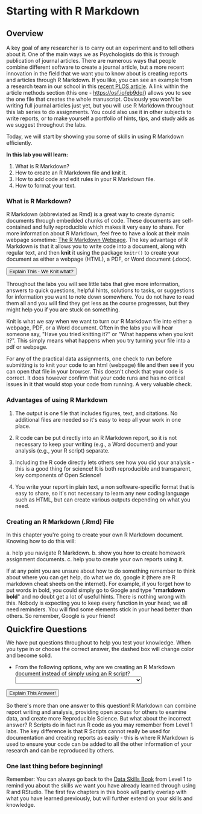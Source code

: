 # Starting with R Markdown

## Overview

A key goal of any researcher is to carry out an experiment and to tell others about it. One of the main ways we as Psychologists do this is through publication of journal articles. There are numerous ways that people combine different software to create a journal article, but a more recent innovation in the field that we want you to know about is creating reports and articles through R Markdown. If you like, you can see an example from a research team in our school in this <a href ="http://journals.plos.org/plosone/article?id=10.1371/journal.pone.0185093" target = "_blank">recent PLOS article</a>. A link within the article methods section (this one - <a href="https://osf.io/eb9dq/" target = "_blank">https://osf.io/eb9dq/</a>) allows you to see the one file that creates the whole manuscript. Obviously you won't be writing full journal articles just yet, but you will use R Markdown throughout this lab series to do assignments. You could also use it in other subjects to write reports, or to make yourself a portfolio of hints, tips, and study aids as we suggest throughout the labs. 

Today, we will start by showing you some of skills in using R Markdown efficiently.

**In this lab you will learn\:**

1. What is R Markdown?
2. How to create an R Markdown file and knit it.
3. How to add code and edit rules in your R Markdown file.
4. How to format your text.

### What is R Markdown?

R Markdown (abbreviated as Rmd) is a great way to create dynamic documents through embedded chunks of code. These documents are self-contained and fully reproducible which makes it very easy to share. For more information about R Markdown, feel free to have a look at their main webpage sometime: <a href="http://rmarkdown.rstudio.com" target = "_blank">The R Markdown Webpage</a>. The key advantage of R Markdown is that it allows you to write code into a document, along with regular text, and then **knit** it using the package `knitr()` to create your document as either a webpage (HTML), a PDF, or Word document (.docx). 


<div class='webex-solution'><button>Explain This - We Knit what?</button>

<div class="info">
<p>Throughout the labs you will see little tabs that give more information, answers to quick questions, helpful hints, solutions to tasks, or suggestions for information you want to note down somewhere. You do not have to read them all and you will find they get less as the course progresses, but they might help you if you are stuck on something.</p>
<p>Knit is what we say when we want to turn our R Markdown file into either a webpage, PDF, or a Word document. Often in the labs you will hear someone say, "Have you tried knitting it?" or "What happens when you knit it?". This simply means what happens when you try turning your file into a pdf or webpage.</p>
<p>For any of the practical data assignments, one check to run before submitting is to knit your code to an html (webpage) file and then see if you can open that file in your browser. This doesn't check that your code is correct. It does however confirm that your code runs and has no critical issues in it that would stop your code from running. A very valuable check.</p>
</div>

</div>
  

### Advantages of using R Markdown

1. The output is one file that includes figures, text, and citations. No additional files are needed so it's easy to keep all your work in one place. 

2. R code can be put directly into an R Markdown report, so it is not necessary to keep your writing (e.g., a Word document) and your analysis (e.g., your R script) separate.  

3. Including the R code directly lets others see how you did your analysis - this is a good thing for science! It is both reproducible and transparent, key components of Open Science!  

4. You write your report in plain text, a non software-specific format that is easy to share, so it's not necessary to learn any new coding language such as HTML, but can create various outputs depending on what you need. 

### Creating an R Markdown (.Rmd) File

In this chapter you're going to create your own R Markdown document. Knowing how to do this will:

a. help you navigate R Markdown.
b. show you how to create homework assignment documents.
c. help you to create your own reports using it.

If at any point you are unsure about how to do something remember to think about where you can get help, do what we do, google it (there are R markdown cheat sheets on the internet). For example, if you forget how to put words in bold, you could simply go to Google and type "**rmarkdown bold**" and no doubt get a lot of useful hints. There is nothing wrong with this. Nobody is expecting you to keep every function in your head; we all need reminders. You will find some elements stick in your head better than others. So remember, Google is your friend!

<span style="font-size: 22px; font-weight: bold; color: var(--green);">Quickfire Questions</span>

We have put questions throughout to help you test your knowledge. When you type in or choose the correct answer, the dashed box will change color and become solid.

- From the following options, why are we creating an R Markdown document instead of simply using an R script? <select class='webex-solveme' data-answer='["R Markdown can combine report writing and analysis","Reproducible Science!"]'> <option></option> <option>R Markdown can combine report writing and analysis</option> <option>R Scripts can&apos;t run code</option> <option>Reproducible Science!</option></select>  


<div class='webex-solution'><button>Explain This Answer!</button>

<div class="info">
<p>So there's more than one answer to this question! R Markdown can combine report writing and analysis, providing open access for others to examine data, and create more Reproducible Science. But what about the incorrect answer? R Scripts do in fact run R code as you may remember from Level 1 labs. The key difference is that R Scripts cannot really be used for documentation and creating reports as easily - this is where R Markdown is used to ensure your code can be added to all the other information of your research and can be reproduced by others.</p>
</div>

</div>
  

### One last thing before beginning!

Remember: You can always go back to the <a href = "https://psyteachr.github.io/data-skills-v1/" target = "_blank">Data Skills Book</a> from Level 1 to remind you about the skills we want you have already learned through using R and RStudio. The first few chapters in this book will partly overlap with what you have learned previously, but will further extend on your skills and knowledge.

